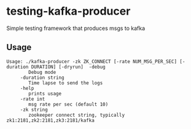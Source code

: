 # testing-kafka-producer

Simple testing framework that produces msgs to kafka

## Usage

```
Usage: ./kafka-producer -zk ZK_CONNECT [-rate NUM_MSG_PER_SEC] [-duration DURATION] [-dryrun]  -debug
       	Debug mode
     -duration string
       	Time lapse to send the logs
     -help
       	prints usage
     -rate int
       	msg rate per sec (default 10)
     -zk string
       	zookeeper connect string, typically zk1:2181,zk2:2181,zk3:2181/kafka

```